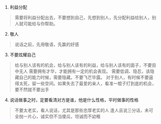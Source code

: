 1. 利益分配
> 需要将利益分配出去，不要想到自己，先想到别人，先分配利益给别人，别人就可能给与你帮助。

2. 敬人
> 说话之前，先用敬语，先赢的好感

3. 不要炫耀自己
> 给与别人该有的机会，给与别人该有的利益，给与别人该有的面子，不要目中无人
> 需要拥有才华，才能拥有一定的机会表现。
> 需要低调、隐忍，该隐藏自己的能力时候，需要隐藏。不要飞芒毕露。
> 对于别人，有时候不要逼得太死，留一些空间。如果失去了最爱的亲人，看准一棍子打到底的机会，要不然就不要出手

4. 说话做事之时，定要看清对方是谁，他是什么性格，平时做事的性格
> 不要太老实，看人说话，尤其是那些忠厚老实的人
> 逢人且说三分话，未可全抛一片心，诚实但不当傻瓜，坦诚而不幼稚



